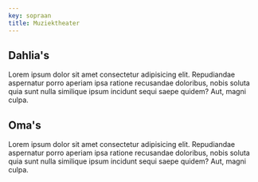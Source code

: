 ```yaml
---
key: sopraan
title: Muziektheater
---
```


## Dahlia's

Lorem ipsum dolor sit amet consectetur adipisicing elit. Repudiandae aspernatur porro aperiam ipsa ratione recusandae doloribus, nobis soluta quia sunt nulla similique ipsum incidunt sequi saepe quidem? Aut, magni culpa.

## Oma's

Lorem ipsum dolor sit amet consectetur adipisicing elit. Repudiandae aspernatur porro aperiam ipsa ratione recusandae doloribus, nobis soluta quia sunt nulla similique ipsum incidunt sequi saepe quidem? Aut, magni culpa.